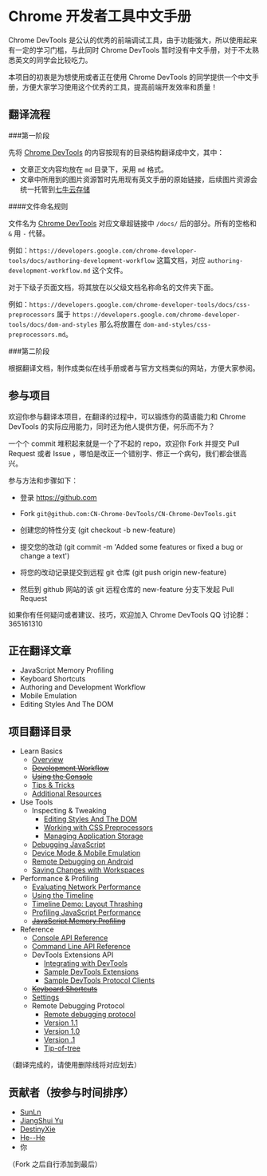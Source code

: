 Chrome 开发者工具中文手册
===============

Chrome DevTools 是公认的优秀的前端调试工具，由于功能强大，所以使用起来有一定的学习门槛，与此同时 Chrome DevTools 暂时没有中文手册，对于不太熟悉英文的同学会比较吃力。

本项目的初衷是为想使用或者正在使用 Chrome DevTools 的同学提供一个中文手册，方便大家学习使用这个优秀的工具，提高前端开发效率和质量！


## 翻译流程

###第一阶段

先将 [Chrome DevTools](https://developer.chrome.com/devtools/index) 的内容按现有的目录结构翻译成中文，其中：

- 文章正文内容均放在 `md` 目录下，采用 `md` 格式。
- 文章中所用到的图片资源暂时先用现有英文手册的原始链接，后续图片资源会统一托管到[七牛云存储](http://www.qiniu.com/)

####文件命名规则

文件名为 [Chrome DevTools](https://developers.google.com/chrome-developer-tools/) 对应文章超链接中 `/docs/` 后的部分。所有的空格和 `&` 用 `-` 代替。

例如：`https://developers.google.com/chrome-developer-tools/docs/authoring-development-workflow` 这篇文档，对应 `authoring-development-workflow.md` 这个文件。

对于下级子页面文档，将其放在以父级文档名称命名的文件夹下面。

例如：`https://developers.google.com/chrome-developer-tools/docs/css-preprocessors` 属于 `https://developers.google.com/chrome-developer-tools/docs/dom-and-styles` 那么将放置在 `dom-and-styles/css-preprocessors.md`。

###第二阶段

根据翻译文档，制作成类似在线手册或者与官方文档类似的网站，方便大家参阅。

## 参与项目

欢迎你参与翻译本项目，在翻译的过程中，可以锻炼你的英语能力和 Chrome DevTools 的实际应用能力，同时还为他人提供方便，何乐而不为？

一个个 commit 堆积起来就是一个了不起的 repo，欢迎你 Fork 并提交 Pull Request 或者 Issue ，哪怕是改正一个错别字、修正一个病句，我们都会很高兴。

参与方法和步骤如下：

* 登录 https://github.com

* Fork `git@github.com:CN-Chrome-DevTools/CN-Chrome-DevTools.git`

* 创建您的特性分支 (git checkout -b new-feature)

* 提交您的改动 (git commit -m 'Added some features or fixed a bug or change a text')

* 将您的改动记录提交到远程 git 仓库 (git push origin new-feature)

* 然后到 github 网站的该 git 远程仓库的 new-feature 分支下发起 Pull Request

如果你有任何疑问或者建议、技巧，欢迎加入 Chrome DevTools QQ 讨论群：365161310

## 正在翻译文章

* JavaScript Memory Profiling
* Keyboard Shortcuts
* Authoring and Development Workflow
* Mobile Emulation
* Editing Styles And The DOM
## 项目翻译目录

* Learn Basics
	* [Overview](https://developer.chrome.com/devtools/index)
	* ~~[Development Workflow](https://developer.chrome.com/devtools/docs/authoring-development-workflow)~~
	* ~~[Using the Console](https://developer.chrome.com/devtools/docs/console)~~
	* [Tips & Tricks](https://developer.chrome.com/devtools/docs/tips-and-tricks)
	* [Additional Resources](https://developer.chrome.com/devtools/docs/videos)
* Use Tools
	* Inspecting & Tweaking
		* [Editing Styles And The DOM](https://developer.chrome.com/devtools/docs/dom-and-styles)
		* [Working with CSS Preprocessors](https://developer.chrome.com/devtools/docs/css-preprocessors)
		* [Managing Application Storage](https://developer.chrome.com/devtools/docs/resource-panel)
	* [Debugging JavaScript](https://developer.chrome.com/devtools/docs/javascript-debugging)
	* [Device Mode & Mobile Emulation](https://developer.chrome.com/devtools/docs/device-mode)
	* [Remote Debugging on Android](https://developer.chrome.com/devtools/docs/remote-debugging)
	* [Saving Changes with Workspaces](https://developer.chrome.com/devtools/docs/workspaces)
* Performance & Profiling
	* [Evaluating Network Performance](https://developer.chrome.com/devtools/docs/network)
	* [Using the Timeline](https://developer.chrome.com/devtools/docs/timeline)
	* [Timeline Demo: Layout Thrashing](https://developer.chrome.com/devtools/docs/demos/too-much-layout/index)
	* [Profiling JavaScript Performance](https://developer.chrome.com/devtools/docs/cpu-profiling)
	* ~~[JavaScript Memory Profiling](https://developer.chrome.com/devtools/docs/javascript-memory-profiling)~~
* Reference
	* [Console API Reference](https://developer.chrome.com/devtools/docs/console-api)
	* [Command Line API Reference](https://developer.chrome.com/devtools/docs/commandline-api)
	* DevTools Extensions API
		* [Integrating with DevTools](https://developer.chrome.com/devtools/docs/integrating)
		* [Sample DevTools Extensions](https://developer.chrome.com/devtools/docs/sample-extensions)
		* [Sample DevTools Protocol Clients](https://developer.chrome.com/devtools/docs/debugging-clients)
	* ~~[Keyboard Shortcuts](https://developer.chrome.com/devtools/docs/shortcuts)~~
	* [Settings](https://developer.chrome.com/devtools/docs/settings)
	* Remote Debugging Protocol
		* [Remote debugging protocol](https://developer.chrome.com/devtools/docs/debugger-protocol)
		* [Version 1.1](https://developer.chrome.com/devtools/docs/protocol/1.1/index)
		* [Version 1.0](https://developer.chrome.com/devtools/docs/protocol/1.0/index)
		* [Version .1](https://developer.chrome.com/devtools/docs/protocol/0.1/index)
		* [Tip-of-tree](https://developer.chrome.com/devtools/docs/protocol/tot/index)

（翻译完成的，请使用删除线将对应划去）

## 贡献者（按参与时间排序）

- [SunLn](https://github.com/SunLn)
- [JiangShui Yu](https://github.com/yujiangshui)
- [DestinyXie](https://github.com/DestinyXie)
- [He--He](https://github.com/He--He)
- 你

（Fork 之后自行添加到最后）
